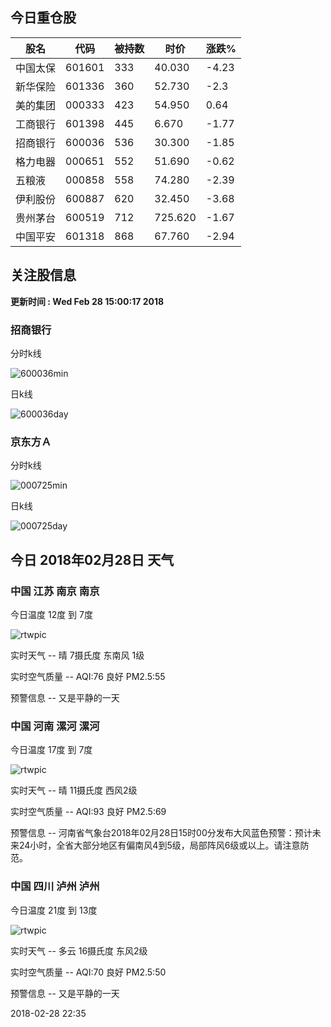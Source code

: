 
## 今日重仓股 

|股名|代码|被持数|时价|涨跌%|
|---|---|---|---|---|
|中国太保|601601|333|40.030|-4.23|
|新华保险|601336|360|52.730|-2.3|
|美的集团|000333|423|54.950|0.64|
|工商银行|601398|445|6.670|-1.77|
|招商银行|600036|536|30.300|-1.85|
|格力电器|000651|552|51.690|-0.62|
|五粮液|000858|558|74.280|-2.39|
|伊利股份|600887|620|32.450|-3.68|
|贵州茅台|600519|712|725.620|-1.67|
|中国平安|601318|868|67.760|-2.94|

## 关注股信息
**更新时间 : Wed Feb 28 15:00:17 2018**
### 招商银行 
分时k线

![600036min](http://image.sinajs.cn/newchart/min/n/sh600036.gif)

日k线

![600036day](http://image.sinajs.cn/newchart/daily/n/sh600036.gif)

### 京东方Ａ 
分时k线

![000725min](http://image.sinajs.cn/newchart/min/n/sz000725.gif)

日k线

![000725day](http://image.sinajs.cn/newchart/daily/n/sz000725.gif)
## 今日 2018年02月28日 天气
### 中国 江苏 南京 南京

今日温度 12度 到 7度

![rtwpic](http://app1.showapi.com/weather/icon/night/00.png)

实时天气 -- 晴 7摄氏度 东南风 1级

实时空气质量 -- AQI:76 良好 PM2.5:55

预警信息 -- 又是平静的一天
    
### 中国 河南 漯河 漯河

今日温度 17度 到 7度

![rtwpic](http://app1.showapi.com/weather/icon/night/00.png)

实时天气 -- 晴 11摄氏度 西风2级

实时空气质量 -- AQI:93 良好 PM2.5:69

预警信息 -- 河南省气象台2018年02月28日15时00分发布大风蓝色预警：预计未来24小时，全省大部分地区有偏南风4到5级，局部阵风6级或以上。请注意防范。
    
### 中国 四川 泸州 泸州

今日温度 21度 到 13度

![rtwpic](http://app1.showapi.com/weather/icon/night/01.png)

实时天气 -- 多云 16摄氏度 东风2级

实时空气质量 -- AQI:70 良好 PM2.5:50

预警信息 -- 又是平静的一天
    
2018-02-28 22:35